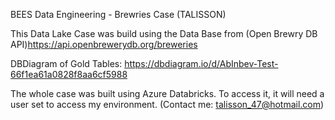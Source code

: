 BEES Data Engineering - Brewries Case (TALISSON)

This Data Lake Case was build using the Data Base from (Open Brewry DB API)<https://api.openbrewerydb.org/breweries>

DBDiagram of Gold Tables: https://dbdiagram.io/d/AbInbev-Test-66f1ea61a0828f8aa6cf5988

The whole case was built using Azure Databricks. To access it, it will need a user set to access my environment. (Contact me: <talisson_47@hotmail.com>)

